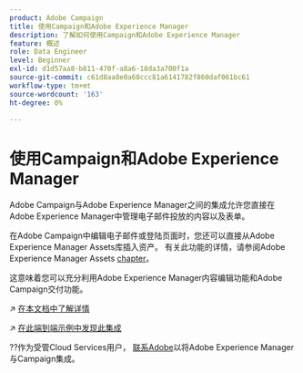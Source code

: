 ```yaml
---
product: Adobe Campaign
title: 使用Campaign和Adobe Experience Manager
description: 了解如何使用Campaign和Adobe Experience Manager
feature: 概述
role: Data Engineer
level: Beginner
exl-id: d1d57aa8-b811-470f-a8a6-18da3a700f1a
source-git-commit: c61d8aa8e0a68ccc81a6141782f860daf061bc61
workflow-type: tm+mt
source-wordcount: '163'
ht-degree: 0%

---
```


# 使用Campaign和Adobe Experience Manager

Adobe Campaign与Adobe Experience Manager之间的集成允许您直接在Adobe Experience Manager中管理电子邮件投放的内容以及表单。

在Adobe Campaign中编辑电子邮件或登陆页面时，您还可以直接从Adobe Experience Manager Assets库插入资产。 有关此功能的详情，请参阅Adobe Experience Manager Assets [chapter](https://experienceleague.adobe.com/docs/experience-manager-cloud-service/assets/overview.html)。

这意味着您可以充分利用Adobe Experience Manager内容编辑功能和Adobe Campaign交付功能。

↗️ [在本文档中了解详情](https://experienceleague.adobe.com/docs/experience-manager-65/administering/integration/campaignonpremise.html?lang=en#aem-and-adobe-campaign-integration-workflow)

↗️ [在此端到端示例中发现此集成](https://experienceleague.adobe.com/docs/campaign-classic/using/integrating-with-adobe-experience-cloud/adobe-experience-manager/creating-an-experience-manager-newsletter.html?lang=en#integrating-with-adobe-experience-cloud)

??作为受管Cloud Services用户， [联系Adobe](../start/campaign-faq.md#support)以将Adobe Experience Manager与Campaign集成。

